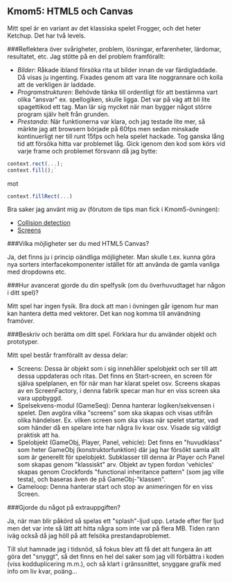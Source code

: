 Kmom5: HTML5 och Canvas
-----------------------

Mitt spel är en variant av det klassiska spelet Frogger, och det heter Ketchup. Det har två levels.

###Reflektera över svårigheter, problem, lösningar, erfarenheter, lärdomar, resultatet, etc.
Jag stötte på en del problem framförallt:

* *Bilder*: Råkade ibland försöka rita ut bilder innan de var färdigladdade. Då visas ju ingenting. Fixades genom att vara lite noggrannare och kolla att de verkligen är laddade.
* *Programstrukturen*: Behövde tänka till ordentligt för att bestämma vart olika "ansvar" ex. spellogiken, skulle ligga. Det var på väg att bli lite spagettikod ett tag. Man lär sig mycket när man bygger något större program själv helt från grunden.
* *Prestanda*: När funktionerna var klara, och jag testade lite mer, så märkte jag att browsern började på 60fps men sedan minskade kontinuerligt ner till runt 15fps och hela spelet hackade. Tog ganska lång tid att försöka hitta var problemet låg. Gick igenom den kod som körs vid varje frame och problemet försvann då jag bytte:

```js
context.rect(...);
context.fill();`
```
mot

```js
context.fillRect(...)
```

Bra saker jag använt mig av (förutom de tips man fick i Kmom5-övningen):

* [Collision detection](http://blog.sklambert.com/html5-canvas-game-2d-collision-detection/)
* [Screens](http://dev.bennage.com/blog/2012/12/07/game-dev-01/)

###Vilka möjligheter ser du med HTML5 Canvas?

Ja, det finns ju i princip oändliga möjligheter. Man skulle t.ex. kunna göra nya sorters interfacekomponenter istället för att använda de gamla vanliga med dropdowns etc.

###Hur avancerat gjorde du din spelfysik (om du överhuvudtaget har någon i ditt spel)?

Mitt spel har ingen fysik. Bra dock att man i övningen går igenom hur man kan hantera detta med vektorer. Det kan nog komma till användning framöver.

###Beskriv och berätta om ditt spel. Förklara hur du använder objekt och prototyper.

Mitt spel består framförallt av dessa delar:

* Screens: Dessa är objekt som i sig innehåller spelobjekt och ser till att dessa uppdateras och ritas. Det finns en Start-screen, en screen för själva spelplanen, en för när man har klarat spelet osv. Screens skapas av en ScreenFactory, i denna fabrik specar man hur en viss screen ska vara uppbyggd.
* Spelsekvens-modul (GameSeq): Denna hanterar logiken/sekvensen i spelet. Den avgöra vilka "screens" som ska skapas och visas utifrån olika händelser. Ex. vilken screen som ska visas när spelet startar, vad som händer då en spelare inte har några liv kvar osv. Visade sig väldigt praktisk att ha.
* Spelobjekt (GameObj, Player, Panel, vehicle): Det finns en "huvudklass" som heter GameObj (konstruktorfunktion) där jag har försökt samla allt som är generellt för spelobjekt. Subklasser till denna är Player och Panel som skapas genom "klassiskt" arv. Objekt av typen fordon 'vehicles' skapas genom Crockfords "functional inheritance pattern" (som jag ville testa), och baseras även de på GameObj-"klassen". 
* Gameloop: Denna hanterar start och stop av animeringen för en viss Screen.

###Gjorde du något på extrauppgiften?

Ja, när man blir påkörd så spelas ett "splash"-ljud upp. Letade efter fler ljud men det var inte så lätt att hitta några som inte var på flera MB. Tiden rann iväg också då jag höll på att felsöka prestandaproblemet.

Till slut hamnade jag i tidsnöd, så fokus blev att få det att fungera än att göra det "snyggt", så det finns en hel del saker som jag vill förbättra i koden (viss kodduplicering m.m.), och så klart i gränssnittet, snyggare grafik med info om liv kvar, poäng...